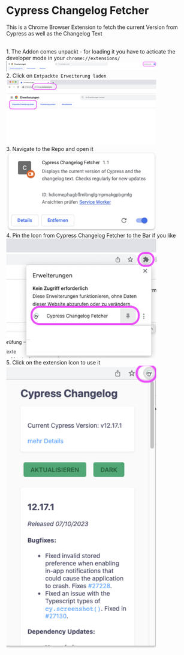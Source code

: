 # Cypress Changelog Fetcher

This is a Chrome Browser Extension to fetch the current Version from Cypress as well as the Changelog Text

<br>1. The Addon comes unpackt - for loading it you have to acticate the developer mode in your `chrome://extensions/`
<br>
<a href="documentation/enable-devmode.png"><img src="documentation/enable-devmode.png" alt="Dev Mode" style="width:400px;"></a>
<br> 2. Click on `Entpackte Erweiterung laden`
<br>
<a href="documentation/load-extension.png"><img src="documentation/load-extension.png" alt="Load unpacked Extension" style="width:400px;"></a>
<br> 3. Navigate to the Repo and open it
<br>
<a href="documentation/extension-enabled.png"><img src="documentation/extension-enabled.png" alt="Enable Extension" style="width:400px;"></a>
<br> 4. Pin the Icon from Cypress Changelog Fetcher to the Bar if you like
<br>
<a href="documentation/pin-extension.png"><img src="documentation/pin-extension.png" alt="Pin Extension" style="width:400px;"></a>
<br> 5. Click on the extension Icon to use it
<br>
<a href="documentation/extension-overview.png"><img src="documentation/extension-overview.png" alt="Extension Overview" style="width:400px;"></a>
